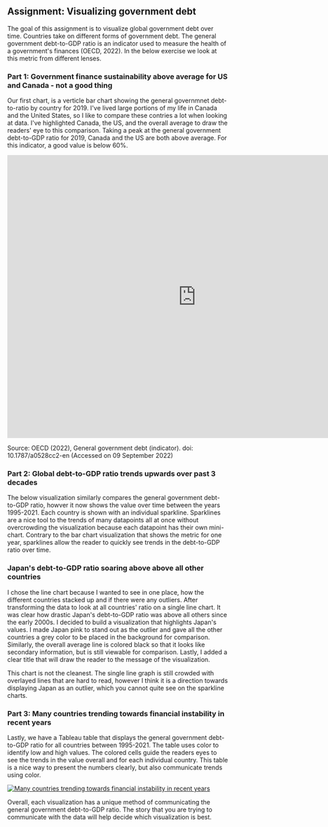 ## Assignment: Visualizing government debt
The goal of this assignment is to visualize global government debt over time. Countries take on different forms of government debt. The general government debt-to-GDP ratio is an indicator used to measure the health of a government's finances (OECD, 2022). In the below exercise we look at this metric from different lenses.   

### Part 1: Government finance sustainability above average for US and Canada - not a good thing
Our first chart, is a verticle bar chart showing the general governmnet debt-to-ratio by country for 2019. I've lived large portions of my life in Canada and the United States, so I like to compare these contries a lot when looking at data. I've highlighted Canada, the US, and the overall average to draw the readers' eye to this comparison. Taking a peak at the general government debt-to-GDP ratio for 2019, Canada and the US are both above average. For this indicator, a good value is below 60%. 

<iframe src="https://data.oecd.org/chart/6ObY" width="860" height="645" style="border: 0" mozallowfullscreen="true" webkitallowfullscreen="true" allowfullscreen="true"><a href="https://data.oecd.org/chart/6ObY" target="_blank">OECD Chart: General government debt, Total, % of GDP, Annual, 2019</a></iframe>

Source: OECD (2022), General government debt (indicator). doi: 10.1787/a0528cc2-en (Accessed on 09 September 2022)

### Part 2: Global debt-to-GDP ratio trends upwards over past 3 decades
The below visualization similarly compares the general government debt-to-GDP ratio, howver it now shows the value over time between the years 1995-2021. Each country is shown with an individual sparkline. Sparklines are a nice tool to the trends of many datapoints all at once without overcrowding the visualization because each datapoint has their own mini-chart. Contrary to the bar chart visualization that shows the metric for one year, sparklines allow the reader to quickly see trends in the debt-to-GDP ratio over time. 

<div class="flourish-embed flourish-chart" data-src="visualisation/11143867"><script src="https://public.flourish.studio/resources/embed.js"></script></div>

### Japan's debt-to-GDP ratio soaring above above all other countries
I chose the line chart because I wanted to see in one place, how the different countries stacked up and if there were any outliers. After transforming the data to look at all countries' ratio on a single line chart. It was clear how drastic Japan's debt-to-GDP ratio was above all others since the early 2000s. I decided to build a visualization that highlights Japan's values. I made Japan pink to stand out as the outlier and gave all the other countries a grey color to be placed in the background for comparison. Similarly, the overall average line is colored black so that it looks like secondary information, but is still viewable for comparison. Lastly, I added a clear title that will draw the reader to the message of the visualization. 

This chart is not the cleanest. The single line graph is still crowded with overlayed lines that are hard to read, however I think it is a direction towards displaying Japan as an outlier, which you cannot quite see on the sparkline charts. 

<div class="flourish-embed flourish-chart" data-src="visualisation/11143960"><script src="https://public.flourish.studio/resources/embed.js"></script></div>

### Part 3: Many countries trending towards financial instability in recent years
Lastly, we have a Tableau table that displays the general government debt-to-GDP ratio for all countries between 1995-2021. The table uses color to identify low and high values. The colored cells guide the readers eyes to see the trends in the value overall and for each individual country. This table is a nice way to present the numbers clearly, but also communicate trends using color. 

<div class='tableauPlaceholder' id='viz1662922172861' style='position: relative'><noscript><a href='#'><img alt='Many countries trending towards financial instability in recent years ' src='https:&#47;&#47;public.tableau.com&#47;static&#47;images&#47;Go&#47;Govtdept-to-GDPratioWorkbook&#47;Sheet1&#47;1_rss.png' style='border: none' /></a></noscript><object class='tableauViz'  style='display:none;'><param name='host_url' value='https%3A%2F%2Fpublic.tableau.com%2F' /> <param name='embed_code_version' value='3' /> <param name='site_root' value='' /><param name='name' value='Govtdept-to-GDPratioWorkbook&#47;Sheet1' /><param name='tabs' value='no' /><param name='toolbar' value='yes' /><param name='static_image' value='https:&#47;&#47;public.tableau.com&#47;static&#47;images&#47;Go&#47;Govtdept-to-GDPratioWorkbook&#47;Sheet1&#47;1.png' /> <param name='animate_transition' value='yes' /><param name='display_static_image' value='yes' /><param name='display_spinner' value='yes' /><param name='display_overlay' value='yes' /><param name='display_count' value='yes' /><param name='language' value='en-US' /></object></div><script type='text/javascript'> var divElement = document.getElementById('viz1662922172861'); var vizElement = divElement.getElementsByTagName('object')[0];                    vizElement.style.width='100%'; vizElement.style.height=(divElement.offsetWidth*0.75)+'px'; var scriptElement = document.createElement('script');                    scriptElement.src = 'https://public.tableau.com/javascripts/api/viz_v1.js'; vizElement.parentNode.insertBefore(scriptElement, vizElement); </script>

Overall, each visualization has a unique method of communicating the general government debt-to-GDP ratio. The story that you are trying to communicate with the data will help decide which visualization is best. 
